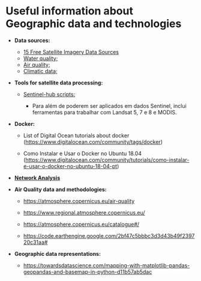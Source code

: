 Useful information about Geographic data and technologies
====================

* **Data sources:**

    - [15 Free Satellite Imagery Data Sources](https://gisgeography.com/free-satellite-imagery-data-list/?fbclid=IwAR1h87uP7ml0ELUSvXOfo3h57ndP50ZzT0ilm5D1kQtW8meZ-BG8qgSaS4U)
    - [Water quality;](./datasrc/water_quality.md)
    - [Air quality;](./datasrc/air_quality.md)
    - [Climatic data;](./datasrc/climatic.md)

* **Tools for satellite data processing:**

    - [Sentinel-hub scripts:](https://github.com/sentinel-hub/custom-scripts)

        * Para além de poderem ser aplicados em dados Sentinel, inclui ferramentas para trabalhar com Landsat 5, 7 e 8 e MODIS.

* **Docker:**

    - List of Digital Ocean tutorials about docker (https://www.digitalocean.com/community/tags/docker)

    - Como Instalar e Usar o Docker no Ubuntu 18.04 (https://www.digitalocean.com/community/tutorials/como-instalar-e-usar-o-docker-no-ubuntu-18-04-pt)

* **[Network Analysis](./network_analysis.md)**

* **Air Quality data and methodologies:**

    - https://atmosphere.copernicus.eu/air-quality

    - https://www.regional.atmosphere.copernicus.eu/

    - https://atmosphere.copernicus.eu/catalogue#/

    - https://code.earthengine.google.com/2bf47c5bbbc3d3d43b49f239720c31aa#

* **Geographic data representations:**

    - https://towardsdatascience.com/mapping-with-matplotlib-pandas-geopandas-and-basemap-in-python-d11b57ab5dac
